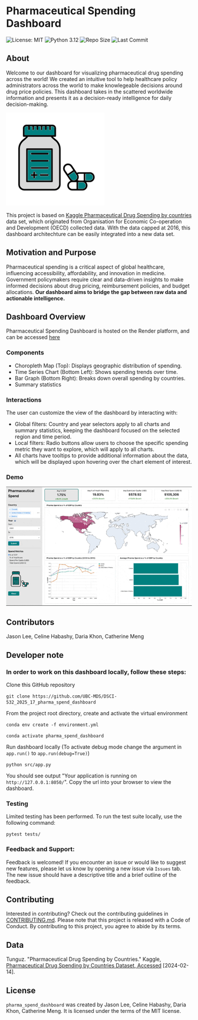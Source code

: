 # Pharmaceutical Spending Dashboard

![License: MIT](https://img.shields.io/badge/License-MIT-blue.svg)
![Python 3.12](https://img.shields.io/badge/Python-3.12-green)
![Repo Size](https://img.shields.io/github/repo-size/UBC-MDS/DSCI-532_2025_17_pharma_spend_dashboard)
![Last Commit](https://img.shields.io/github/last-commit/UBC-MDS/DSCI-532_2025_17_pharma_spend_dashboard)

## About
Welcome to our dashboard for visualizing pharmaceutical drug spending across the world! We created an intuitive tool to help healthcare policy administrators across the world to make knowlegeable decisions around drug price policies. This dashboard takes in the scattered worldwide information and presents it as a decision-ready intelligence for daily decision-making.

![logo](/img/watermark.png)

This project is based on [Kaggle Pharmaceutical Drug Spending by countries](https://www.kaggle.com/datasets/tunguz/pharmaceutical-drug-spending-by-countries/data) data set, which originated from Organisation for Economic Co-operation and Development (OECD) collected data. With the data capped at 2016, this dashboard architechture can be easily integrated into a new data set.

## Motivation and Purpose
Pharmaceutical spending is a critical aspect of global healthcare, influencing accessibility, affordability, and innovation in medicine. Government policymakers require clear and data-driven insights to make informed decisions about drug pricing, reimbursement policies, and budget allocations. **Our dashboard aims to bridge the gap between raw data and actionable intelligence.**

## Dashboard Overview
Pharmaceutical Spending Dashboard is hosted on the Render platform, and can be accessed [here](https://dsci-532-2025-17-pharma-spend-dashboard.onrender.com/)

### Components
- Choropleth Map (Top): Displays geographic distribution of spending.
- Time Series Chart (Bottom Left): Shows spending trends over time.
- Bar Graph (Bottom Right): Breaks down overall spending by countries.
- Summary statistics

### Interactions
The user can customize the view of the dashboard by interacting with:
- Global filters: Country and year selectors apply to all charts and summary statistics, keeping the dashboard focused on the selected region and time period.
- Local filters: Radio buttons allow users to choose the specific spending metric they want to explore, which will apply to all charts.
- All charts have tooltips to provide additional information about the data, which will be displayed upon hovering over the chart element of interest.

### Demo
![img/demo.gif](/img/demo.gif)

## Contributors
Jason Lee, Celine Habashy, Daria Khon, Catherine Meng

## Developer note
### In order to work on this dashboard locally, follow these steps:
Clone this GitHub repository
```{bash}
git clone https://github.com/UBC-MDS/DSCI-532_2025_17_pharma_spend_dashboard
```
From the project root directory, create and activate the virtual environment

```{bash}
conda env create -f environment.yml
```
```{bash}
conda activate pharma_spend_dashboard
```

Run dashboard locally (To activate debug mode change the argument in `app.run()` to `app.run(debug=True)`)

```{bash}
python src/app.py
```
You should see output "Your application is running on `http://127.0.0.1:8050/`". Copy the url into your browser to view the dashboard.
### Testing
Limited testing has been performed. To run the test suite locally, use the following command:

```{bash}
pytest tests/
```

### Feedback and Support:
Feedback is welcomed! If you encounter an issue or would like to suggest new features, please let us know by opening a new issue via `Issues` tab. The new issue should have a descriptive title and a brief outline of the feedback.

## Contributing
Interested in contributing? Check out the contributing guidelines in [CONTRIBUTING.md](https://github.com/UBC-MDS/DSCI-532_2025_17_pharma_spend_dashboard/blob/main/CONTRIBUTING.md). Please note that this project is released with a Code of Conduct. By contributing to this project, you agree to abide by its terms.

## Data

Tunguz. "Pharmaceutical Drug Spending by Countries." Kaggle, [Pharmaceutical Drug Spending by Countries Dataset, Accessed](https://www.kaggle.com/datasets/tunguz/pharmaceutical-drug-spending-by-countries/data) [2024-02-14].

## License

`pharma_spend_dashboard` was created by Jason Lee, Celine Habashy, Daria Khon, Catherine Meng. It is licensed under the terms of the MIT license.
